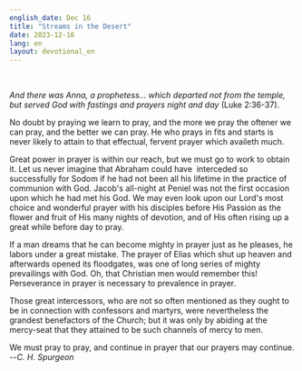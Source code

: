 ```yaml
---
english_date: Dec 16
title: "Streams in the Desert"
date: 2023-12-16
lang: en
layout: devotional_en
---
```



<br/>

<p><em>And there was Anna, a prophetess... which departed not from the temple, but served God with fastings and prayers night and day</em> (Luke 2:36-37).

</p>

<p>No doubt by praying we learn to pray, and the more we pray the oftener we can pray, and the better we can pray. He who prays in fits and starts is never likely to attain to that effectual, fervent prayer which availeth much.

</p>

<p>Great power in prayer is within our reach, but we must go to work to obtain it. Let us never imagine that Abraham could have  interceded so successfully for Sodom if he had not been all his lifetime in the practice of communion with God. Jacob's all-night at Peniel was not the first occasion upon which he had met his God. We may even look upon our Lord's most choice and wonderful prayer with his disciples before His Passion as the flower and fruit of His many nights of devotion, and of His often rising up a great while before day to pray.

</p>

<p>If a man dreams that he can become mighty in prayer just as he pleases, he labors under a great mistake. The prayer of Elias which shut up heaven and afterwards opened its floodgates, was one of long series of mighty prevailings with God. Oh, that Christian men would remember this! Perseverance in prayer is necessary to prevalence in prayer.

</p>

<p>Those great intercessors, who are not so often mentioned as they ought to be in connection with confessors and martyrs, were nevertheless the grandest benefactors of the Church; but it was only by abiding at the mercy-seat that they attained to be such channels of mercy to men.

</p>

<p>We must pray to pray, and continue in prayer that our prayers may continue.<br/> --<em>C. H. Spurgeon</em>

</p>

<p></p>